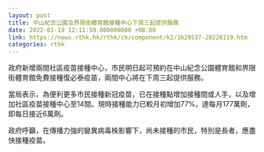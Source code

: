 ```yaml
---
layout: post
title: 中山紀念公園及界限街體育館接種中心下周三起提供服務
date: 2022-01-19 12:11:59.000000000 +08:00
link: https://news.rthk.hk/rthk/ch/component/k2/1629537-20220119.htm
categories: rthk
---
```


政府新增兩間社區疫苗接種中心，市民明日起可預約在中山紀念公園體育館和界限街體育館免費接種復必泰疫苗，兩間中心將在下周三起提供服務。

當局表示，為便利更多市民接種新冠疫苗，已在接種點增加接種間或人手，以及增加社區疫苗接種中心至14間。現時接種能力已較月初增加77%，達每月177萬劑，即每日接近6萬劑。

政府呼籲，在傳播力強的變異病毒株影響下，尚未接種的市民，特別是長者，應盡快接種疫苗。
